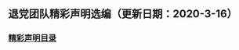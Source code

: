 ## 退党团队精彩声明选编（更新日期：2020-3-16）

### <a href="https://github.com/freeskyu/declare/wiki/%E7%9B%AE%E5%BD%95" target="_blank">精彩声明目录</a>
